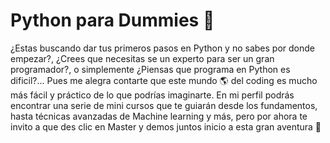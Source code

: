 # Python para Dummies 🐍

¿Estas buscando dar tus primeros pasos en Python y no sabes por donde empezar?, ¿Crees que necesitas se un experto para ser un gran programador?, o simplemente ¿Piensas que programa en Python es dificil?... Pues me alegra contarte que este mundo 🌎 del coding es mucho más fácil y práctico de lo que podrías imaginarte. En mi perfil podrás encontrar una serie de mini cursos que te guiarán desde los fundamentos, hasta técnicas avanzadas de Machine learning y más, pero por ahora te invito a que des clic en Master y demos juntos inicio a esta gran aventura 🚀

